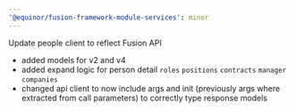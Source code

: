 ```yaml
---
'@equinor/fusion-framework-module-services': minor
---
```


Update people client to reflect Fusion API

- added models for v2 and v4
- added expand logic for person detail `roles` `positions` `contracts` `manager` `companies`
- changed api client to now include args and init (previously args where extracted from call parameters) to correctly type response models